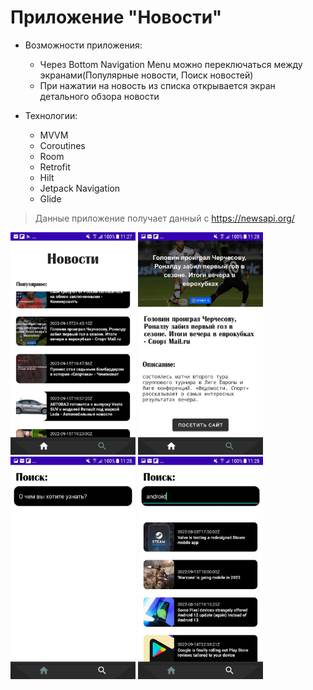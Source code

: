 # Приложение "Новости"
* Возможности приложения:
  * Через Bottom Navigation Menu можно переключаться между экранами(Популярные новости, Поиск новостей)
  * При нажатии на новость из списка открывается экран детального обзора новости

* Технологии:
  * MVVM
  * Coroutines
  * Room
  * Retrofit
  * Hilt
  * Jetpack Navigation
  * Glide
  
> Данные приложение получает данный с https://newsapi.org/

<img src= "https://github.com/evgenkr47/News/raw/master/img/newsscreen1.jpg" width="200" /> <img src= "https://github.com/evgenkr47/News/raw/master/img/newsscreen2.jpg" width="200" /> <img src= "https://github.com/evgenkr47/News/raw/master/img/newsscreen3.jpg" width="200" /> <img src= "https://github.com/evgenkr47/News/raw/master/img/newsscreen4.jpg" width="200" />

